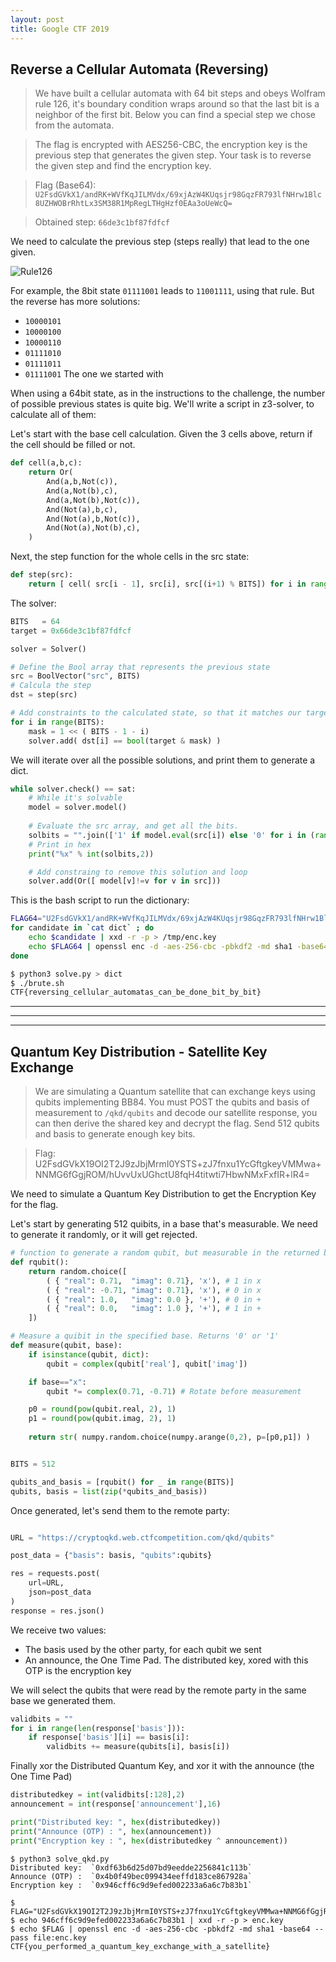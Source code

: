 ```yaml
---
layout: post
title: Google CTF 2019
---
```

<a name="Automata"></a>

## Reverse a Cellular Automata (Reversing)

> We have built a cellular automata with 64 bit steps and obeys Wolfram rule 126, it's boundary condition wraps around so that the last bit is a neighbor of the first bit. Below you can find a special step we chose from the automata.

> The flag is encrypted with AES256-CBC, the encryption key is the previous step that generates the given step. Your task is to reverse the given step and find the encryption key.

> Flag (Base64): `U2FsdGVkX1/andRK+WVfKqJILMVdx/69xjAzW4KUqsjr98GqzFR793lfNHrw1Blc8UZHWOBrRhtLx3SM38R1MpRegLTHgHzf0EAa3oUeWcQ=`

> Obtained step: `66de3c1bf87fdfcf`

We need to calculate the previous step (steps really) that lead to the one given.

![Rule126]({{site.base_url}}/files/googlectf2019/rule126.png)

For example, the 8bit state `01111001` leads to `11001111`, using that rule. But the reverse has more solutions:
* `10000101`
* `10000100` 
* `10000110` 
* `01111010` 
* `01111011` 
* `01111001` The one we started with

When using a 64bit state, as in the instructions to the challenge, the number of possible previous states is quite big. We'll write a script in z3-solver, to calculate all of them:

Let's start with the base cell calculation. Given the 3 cells above, return if the cell should be filled or not. 
```python
def cell(a,b,c):
    return Or(
        And(a,b,Not(c)),
        And(a,Not(b),c),
        And(a,Not(b),Not(c)),
        And(Not(a),b,c),
        And(Not(a),b,Not(c)),
        And(Not(a),Not(b),c),
    )
```

Next, the step function for the whole cells in the src state:
```python
def step(src):
    return [ cell( src[i - 1], src[i], src[(i+1) % BITS]) for i in range(BITS)]
```

The solver:

```python
BITS   = 64
target = 0x66de3c1bf87fdfcf

solver = Solver()

# Define the Bool array that represents the previous state
src = BoolVector("src", BITS)
# Calcula the step
dst = step(src)

# Add constraints to the calculated state, so that it matches our target
for i in range(BITS):    
    mask = 1 << ( BITS - 1 - i)
    solver.add( dst[i] == bool(target & mask) )

```

We will iterate over all the possible solutions, and print them to generate a dict.

```python
while solver.check() == sat:
    # While it's solvable
    model = solver.model()
    
    # Evaluate the src array, and get all the bits.
    solbits = "".join(['1' if model.eval(src[i]) else '0' for i in (range(BITS))]
    # Print in hex
    print("%x" % int(solbits,2))

    # Add constraing to remove this solution and loop
    solver.add(Or([ model[v]!=v for v in src]))
```


This is the bash script to run the dictionary:
```bash
FLAG64="U2FsdGVkX1/andRK+WVfKqJILMVdx/69xjAzW4KUqsjr98GqzFR793lfNHrw1Blc8UZHWOBrRhtLx3SM38R1MpRegLTHgHzf0EAa3oUeWcQ="
for candidate in `cat dict` ; do
    echo $candidate | xxd -r -p > /tmp/enc.key
    echo $FLAG64 | openssl enc -d -aes-256-cbc -pbkdf2 -md sha1 -base64 --pass file:/tmp/enc.key 2> /dev/null | grep CTF
done
```

```bash
$ python3 solve.py > dict
$ ./brute.sh
CTF{reversing_cellular_automatas_can_be_done_bit_by_bit}
```



----
----
----

<a name="QKD"></a>

## Quantum Key Distribution - Satellite Key Exchange

> We are simulating a Quantum satellite that can exchange keys using qubits implementing BB84. You must POST the qubits and basis of measurement to `/qkd/qubits` and decode our satellite response, you can then derive the shared key and decrypt the flag. Send 512 qubits and basis to generate enough key bits.

> Flag: U2FsdGVkX19OI2T2J9zJbjMrmI0YSTS+zJ7fnxu1YcGftgkeyVMMwa+NNMG6fGgjROM/hUvvUxUGhctU8fqH4titwti7HbwNMxFxfIR+lR4=

We need to simulate a Quantum Key Distribution to get the Encryption Key for the flag.

Let's start by generating 512 quibits, in a base that's measurable. We need to generate it randomly, or it will get rejected. 

```python
# function to generate a random qubit, but measurable in the returned base
def rqubit():
    return random.choice([
        ( { "real": 0.71,  "imag": 0.71}, 'x'), # 1 in x
        ( { "real": -0.71, "imag": 0.71}, 'x'), # 0 in x
        ( { "real": 1.0,   "imag": 0.0 }, '+'), # 0 in +
        ( { "real": 0.0,   "imag": 1.0 }, '+'), # 1 in +
    ])

# Measure a quibit in the specified base. Returns '0' or '1'
def measure(qubit, base):
    if isinstance(qubit, dict):
        qubit = complex(qubit['real'], qubit['imag'])

    if base=="x": 
        qubit *= complex(0.71, -0.71) # Rotate before measurement

    p0 = round(pow(qubit.real, 2), 1)
    p1 = round(pow(qubit.imag, 2), 1)
 
    return str( numpy.random.choice(numpy.arange(0,2), p=[p0,p1]) )    


BITS = 512

qubits_and_basis = [rqubit() for _ in range(BITS)]
qubits, basis = list(zip(*qubits_and_basis))

```

Once generated, let's send them to the remote party:

```python

URL = "https://cryptoqkd.web.ctfcompetition.com/qkd/qubits"

post_data = {"basis": basis, "qubits":qubits}

res = requests.post(
    url=URL, 
    json=post_data
)
response = res.json()

```

We receive two values:
* The basis used by the other party, for each qubit we sent
* An announce, the One Time Pad. The distributed key, xored with this OTP is the encryption key

We will select the qubits that were read by the remote party in the same base we generated them.

```python
validbits = ""
for i in range(len(response['basis'])):
    if response['basis'][i] == basis[i]:
        validbits += measure(qubits[i], basis[i])
```

Finally xor the Distributed Quantum Key, and xor it with the announce (the One Time Pad)

```python
distributedkey = int(validbits[:128],2)
announcement = int(response['announcement'],16)

print("Distributed key: ", hex(distributedkey))
print("Announce (OTP) : ", hex(announcement))
print("Encryption key : ", hex(distributedkey ^ announcement))
```

```
$ python3 solve_qkd.py
Distributed key:  `0xdf63b6d25d07bd9eedde2256841c113b`
Announce (OTP) :  `0x4b0f49bec099434eeffd183ce867928a`
Encryption key :  `0x946cff6c9d9efed002233a6a6c7b83b1`

$ FLAG="U2FsdGVkX19OI2T2J9zJbjMrmI0YSTS+zJ7fnxu1YcGftgkeyVMMwa+NNMG6fGgjROM/hUvvUxUGhctU8fqH4titwti7HbwNMxFxfIR+lR4="
$ echo 946cff6c9d9efed002233a6a6c7b83b1 | xxd -r -p > enc.key
$ echo $FLAG | openssl enc -d -aes-256-cbc -pbkdf2 -md sha1 -base64 --pass file:enc.key
CTF{you_performed_a_quantum_key_exchange_with_a_satellite}
```

